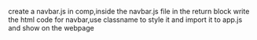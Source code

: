 create a navbar.js in comp,inside the navbar.js file in the  return block write the html code for navbar,use classname to style it and import it to app.js and show  on the webpage